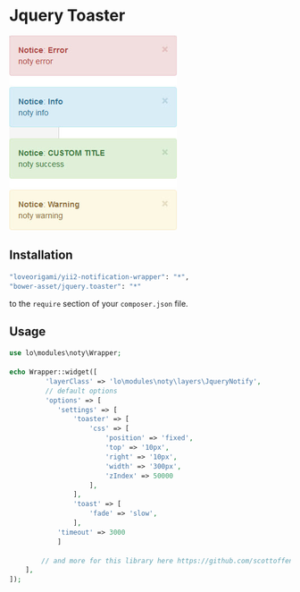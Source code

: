 # Jquery Toaster
!["Jquery Notify"](img/jquery_toaster.jpg)

Installation
--------

```bash
"loveorigami/yii2-notification-wrapper": "*",
"bower-asset/jquery.toaster": "*"
```

to the ```require``` section of your `composer.json` file.


Usage
-----

```php
use lo\modules\noty\Wrapper;

echo Wrapper::widget([
         'layerClass' => 'lo\modules\noty\layers\JqueryNotify',
         // default options
         'options' => [
            'settings' => [
                'toaster' => [
                    'css' => [
                        'position' => 'fixed',
                        'top' => '10px',
                        'right' => '10px',
                        'width' => '300px',
                        'zIndex' => 50000
                    ],
                ],
                'toast' => [
                    'fade' => 'slow',
                ],
            'timeout' => 3000
            ]

        // and more for this library here https://github.com/scottoffen/jquery.toaster
    ],
]);

```
